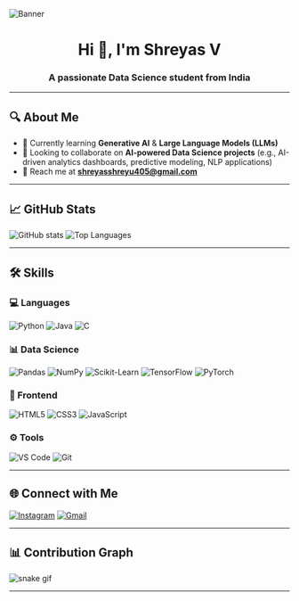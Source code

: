 <!-- Profile Banner -->
![Banner](https://github.com/shreyas27092004/shreyass27092004/blob/main/banner.jpg)

<h1 align="center">Hi 👋, I'm Shreyas V</h1>
<h3 align="center">A passionate Data Science student from India</h3>

---

## 🔍 About Me
- 📖 Currently learning **Generative AI** & **Large Language Models (LLMs)**
- 🤝 Looking to collaborate on **AI-powered Data Science projects** (e.g., AI-driven analytics dashboards, predictive modeling, NLP applications)
- 📧 Reach me at **shreyasshreyu405@gmail.com**

---

## 📈 GitHub Stats
![GitHub stats](https://github-readme-stats.vercel.app/api?username=shreyas27092004&show_icons=true&theme=radical&hide_border=true&bg_color=0D1117)
![Top Languages](https://github-readme-stats.vercel.app/api/top-langs/?username=shreyas27092004&layout=compact&theme=radical&hide_border=true&bg_color=0D1117)

---

## 🛠 Skills
### 💻 Languages
![Python](https://img.shields.io/badge/Python-3776AB?style=for-the-badge&logo=python&logoColor=white)
![Java](https://img.shields.io/badge/Java-ED8B00?style=for-the-badge&logo=java&logoColor=white)
![C](https://img.shields.io/badge/C-00599C?style=for-the-badge&logo=c&logoColor=white)

### 📊 Data Science
![Pandas](https://img.shields.io/badge/Pandas-150458?style=for-the-badge&logo=pandas&logoColor=white)
![NumPy](https://img.shields.io/badge/NumPy-013243?style=for-the-badge&logo=numpy&logoColor=white)
![Scikit-Learn](https://img.shields.io/badge/Scikit_Learn-F7931E?style=for-the-badge&logo=scikit-learn&logoColor=white)
![TensorFlow](https://img.shields.io/badge/TensorFlow-FF6F00?style=for-the-badge&logo=tensorflow&logoColor=white)
![PyTorch](https://img.shields.io/badge/PyTorch-EE4C2C?style=for-the-badge&logo=pytorch&logoColor=white)

### 🎨 Frontend
![HTML5](https://img.shields.io/badge/HTML5-E34F26?style=for-the-badge&logo=html5&logoColor=white)
![CSS3](https://img.shields.io/badge/CSS3-1572B6?style=for-the-badge&logo=css3&logoColor=white)
![JavaScript](https://img.shields.io/badge/JavaScript-F7DF1E?style=for-the-badge&logo=javascript&logoColor=black)

### ⚙ Tools
![VS Code](https://img.shields.io/badge/VS_Code-0078D4?style=for-the-badge&logo=visual-studio-code&logoColor=white)
![Git](https://img.shields.io/badge/Git-F05032?style=for-the-badge&logo=git&logoColor=white)

---

## 🌐 Connect with Me
[![Instagram](https://img.shields.io/badge/Instagram-%23E4405F.svg?style=for-the-badge&logo=Instagram&logoColor=white)](https://www.instagram.com/shreyas__v_/)
[![Gmail](https://img.shields.io/badge/Gmail-D14836?style=for-the-badge&logo=gmail&logoColor=white)](mailto:shreyasshreyu405@gmail.com)

---

## 📊 Contribution Graph
![snake gif](https://github.com/shreyas27092004/shreyas27092004/blob/output/github-contribution-grid-snake.svg)

---
